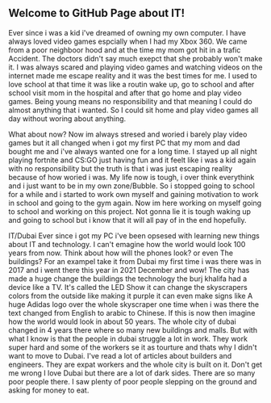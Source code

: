 ## Welcome to GitHub Page about IT!

Ever since i was a kid i've dreamed of owning my own computer. I have always loved video games espcially when I had my Xbox 360. We came from a poor neighboor hood and at the time my mom got hit in a trafic Accident. The doctors didn't say much exepct that she probably won't make it. I was always scared and playing video games and watching videos on the internet made me escape reality and it was the best times for me. I used to love school at that time it was like a routin wake up, go to school and after school visit mom in the hospital and after that go home and play video games. Being young means no responsibility and that meaning I could do almost anything that i wanted. So I could sit home and play video games all day without woring about anything. 



What about now?
Now im always stresed and woried i barely play video games but it all changed when i got my first PC that my mom and dad bought me and i've always wanted one for a long time. I stayed up all night playing fortnite and CS:GO just having fun and it feelt like i was a kid again with no responsibility but the truth is that i was just escaping reality because of how woried i was. My life now is tough, i over think everythink and i just want to be in my own zone/Bubble. So i stopped going to school for a while and i started to work own myself and gaining motivation to work in school and going to the gym again. Now im here working on myself going to school and working on this project. Not gonna lie it is tough waking up and going to school but i know that it will all pay of in the end hopefully. 



IT/Dubai
Ever since i got my PC i've been opsesed with learning new things about IT and technology. I can't emagine how the world would look 100 years from now. Think about how will the phones look? or even The buildings? For an exampel take it from Dubai my first time i was there was in 2017 and i went there this year in 2021 December and wow! The city has made a huge change the buildings the technology the burj khalifa had a device like a TV. It's called the LED Show it can change the skyscrapers colors from the outside like making it purple it can even make signs like A huge Adidas logo over the whole skyscraper one time when i was there the text changed from English to arabic to Chinese. If this is now then imagine how the world would look in about 50 years. The whole city of dubai changed in 4 years there where so many new buildings and malls. But with what I know is that the people in dubai struggle a lot in work. They work super hard and some of the workers se it as tourture and thats why I didn't want to move to Dubai. I've read a lot of articles about builders and engineers. They are expat workers and the whole city is built on it. Don't get me wrong I love Dubai but there are a lot of dark sides. There are so many poor people there. I saw plenty of poor people slepping on the ground and asking for money to eat.

